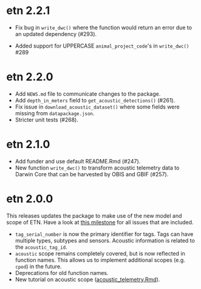 # etn 2.2.1

* Fix bug in `write_dwc()` where the function would return an error due to an updated dependency (#293).
- Added support for UPPERCASE `animal_project_code`'s in `write_dwc()` #289

# etn 2.2.0

* Add `NEWS.md` file to communicate changes to the package.
* Add `depth_in_meters` field to `get_acoustic_detections()` (#261).
* Fix issue in `download_acoustic_dataset()` where some fields were missing from `datapackage.json`.
* Stricter unit tests (#268).

# etn 2.1.0

* Add funder and use default README.Rmd (#247).
* New function `write_dwc()` to transform acoustic telemetry data to Darwin Core that can be harvested by OBIS and GBIF (#257).

# etn 2.0.0

This releases updates the package to make use of the new model and scope of ETN. Have a look at [this milestone](https://github.com/inbo/etn/milestone/2) for all issues that are included.

* `tag_serial_number` is now the primary identifier for tags. Tags can have multiple types, subtypes and sensors. Acoustic information is related to the `acoustic_tag_id`.
* `acoustic` scope remains completely covered, but is now reflected in function names. This allows us to implement additional scopes (e.g. `cpod`) in the future.
* Deprecations for old function names.
* New tutorial on acoustic scope ([acoustic_telemetry.Rmd](https://github.com/inbo/etn/blob/main/vignettes/acoustic_telemetry.Rmd)).
